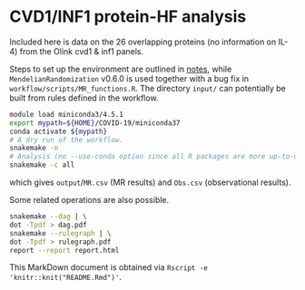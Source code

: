 # CVD1/INF1 protein-HF analysis

Included here is data on the 26 overlapping proteins (no information on IL-4) from the Olink cvd1 & inf1 panels.

Steps to set up the environment are outlined in [notes](notes/README.md), while `MendelianRandomization` v0.6.0 is used together with a bug fix in `workflow/scripts/MR_functions.R`.
The directory `input/` can potentially be built from rules defined in the workflow.


```bash
module load miniconda3/4.5.1
export mypath=${HOME}/COVID-19/miniconda37
conda activate ${mypath}
# A dry run of the workflow.
snakemake -n
# Analysis (no --use-conda option since all R packages are more up-to-date locally)
snakemake -c all
```

which gives `output`/`MR.csv` (MR results) and `Obs.csv` (observational results).

Some related operations are also possible.

```bash
snakemake --dag | \
dot -Tpdf > dag.pdf
snakemake --rulegraph | \
dot -Tpdf > rulegraph.pdf
report --report report.html
```

This MarkDown document is obtained via `Rscript -e 'knitr::knit("README.Rmd")'`.
